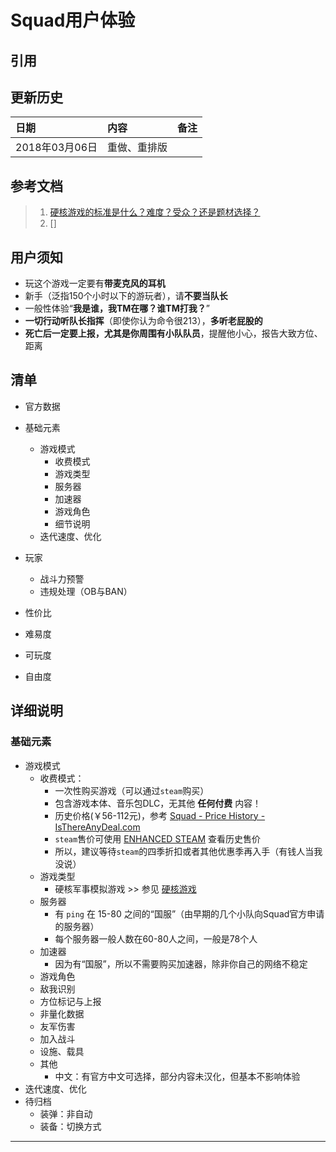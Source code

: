 # Squad用户体验

## 引用

## 更新历史

|日期|内容|备注|
|:---|:---|:---|
|2018年03月06日|重做、重排版||

## 参考文档

> 1. [硬核游戏的标准是什么？难度？受众？还是题材选择？][硬核游戏]
> 1. []

[硬核游戏]: https://www.zhihu.com/question/29607598?sort=created

## 用户须知

- 玩这个游戏一定要有**带麦克风的耳机**
- 新手（泛指150个小时以下的游玩者），请**不要当队长**
- 一般性体验“**我是谁，我TM在哪？谁TM打我？**”
- **一切行动听队长指挥**（即使你认为命令很213），**多听老屁股的**
- **死亡后一定要上报，尤其是你周围有小队队员**，提醒他小心，报告大致方位、距离

## 清单

- 官方数据

- 基础元素
    - 游戏模式
        - 收费模式
        - 游戏类型
        - 服务器
        - 加速器
        - 游戏角色
        - 细节说明
    - 迭代速度、优化
- 玩家
    - 战斗力预警
    - 违规处理（OB与BAN）
- 性价比
- 难易度
- 可玩度
- 自由度

## 详细说明

### 基础元素

- 游戏模式
    - 收费模式：
        - 一次性购买游戏（可以通过`steam`购买）
        - 包含游戏本体、音乐包DLC，无其他 **任何付费** 内容！
        - 历史价格(￥56-112元)，参考 [Squad - Price History - IsThereAnyDeal.com](https://isthereanydeal.com/game/squad/history/)
        - `steam`售价可使用 [ENHANCED STEAM](http://www.enhancedsteam.com/) 查看历史售价 
        - 所以，建议等待`steam`的四季折扣或者其他优惠季再入手（有钱人当我没说）
    - 游戏类型
        - 硬核军事模拟游戏 >> 参见 [硬核游戏][硬核游戏]
    - 服务器
        - 有 `ping` 在 15-80 之间的“国服”（由早期的几个小队向Squad官方申请的服务器）
        - 每个服务器一般人数在60-80人之间，一般是78个人
    - 加速器
        - 因为有“国服”，所以不需要购买加速器，除非你自己的网络不稳定
    - 游戏角色
    - 敌我识别
    - 方位标记与上报
    - 非量化数据
    - 友军伤害
    - 加入战斗
    - 设施、载具
    - 其他
        - 中文：有官方中文可选择，部分内容未汉化，但基本不影响体验
- 迭代速度、优化
- 待归档
  - 装弹：非自动
  - 装备：切换方式

***
